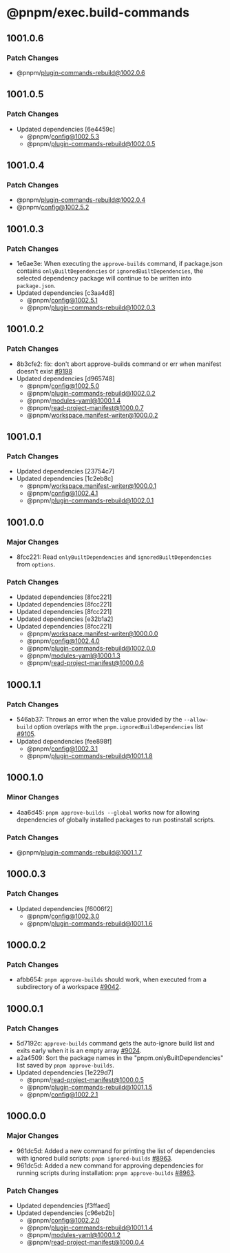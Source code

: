 # @pnpm/exec.build-commands

## 1001.0.6

### Patch Changes

- @pnpm/plugin-commands-rebuild@1002.0.6

## 1001.0.5

### Patch Changes

- Updated dependencies [6e4459c]
  - @pnpm/config@1002.5.3
  - @pnpm/plugin-commands-rebuild@1002.0.5

## 1001.0.4

### Patch Changes

- @pnpm/plugin-commands-rebuild@1002.0.4
- @pnpm/config@1002.5.2

## 1001.0.3

### Patch Changes

- 1e6ae3e: When executing the `approve-builds` command, if package.json contains `onlyBuiltDependencies` or `ignoredBuiltDependencies`, the selected dependency package will continue to be written into `package.json`.
- Updated dependencies [c3aa4d8]
  - @pnpm/config@1002.5.1
  - @pnpm/plugin-commands-rebuild@1002.0.3

## 1001.0.2

### Patch Changes

- 8b3cfe2: fix: don't abort approve-builds command or err when manifest doesn't exist [#9198](https://github.com/pnpm/pnpm/pull/9198)
- Updated dependencies [d965748]
  - @pnpm/config@1002.5.0
  - @pnpm/plugin-commands-rebuild@1002.0.2
  - @pnpm/modules-yaml@1000.1.4
  - @pnpm/read-project-manifest@1000.0.7
  - @pnpm/workspace.manifest-writer@1000.0.2

## 1001.0.1

### Patch Changes

- Updated dependencies [23754c7]
- Updated dependencies [1c2eb8c]
  - @pnpm/workspace.manifest-writer@1000.0.1
  - @pnpm/config@1002.4.1
  - @pnpm/plugin-commands-rebuild@1002.0.1

## 1001.0.0

### Major Changes

- 8fcc221: Read `onlyBuiltDependencies` and `ignoredBuiltDependencies` from `options`.

### Patch Changes

- Updated dependencies [8fcc221]
- Updated dependencies [8fcc221]
- Updated dependencies [8fcc221]
- Updated dependencies [e32b1a2]
- Updated dependencies [8fcc221]
  - @pnpm/workspace.manifest-writer@1000.0.0
  - @pnpm/config@1002.4.0
  - @pnpm/plugin-commands-rebuild@1002.0.0
  - @pnpm/modules-yaml@1000.1.3
  - @pnpm/read-project-manifest@1000.0.6

## 1000.1.1

### Patch Changes

- 546ab37: Throws an error when the value provided by the `--allow-build` option overlaps with the `pnpm.ignoredBuildDependencies` list [#9105](https://github.com/pnpm/pnpm/pull/9105).
- Updated dependencies [fee898f]
  - @pnpm/config@1002.3.1
  - @pnpm/plugin-commands-rebuild@1001.1.8

## 1000.1.0

### Minor Changes

- 4aa6d45: `pnpm approve-builds --global` works now for allowing dependencies of globally installed packages to run postinstall scripts.

### Patch Changes

- @pnpm/plugin-commands-rebuild@1001.1.7

## 1000.0.3

### Patch Changes

- Updated dependencies [f6006f2]
  - @pnpm/config@1002.3.0
  - @pnpm/plugin-commands-rebuild@1001.1.6

## 1000.0.2

### Patch Changes

- afbb654: `pnpm approve-builds` should work, when executed from a subdirectory of a workspace [#9042](https://github.com/pnpm/pnpm/issues/9042).

## 1000.0.1

### Patch Changes

- 5d7192c: `approve-builds` command gets the auto-ignore build list and exits early when it is an empty array [#9024](https://github.com/pnpm/pnpm/pull/9024).
- a2a4509: Sort the package names in the "pnpm.onlyBuiltDependencies" list saved by `pnpm approve-builds`.
- Updated dependencies [1e229d7]
  - @pnpm/read-project-manifest@1000.0.5
  - @pnpm/plugin-commands-rebuild@1001.1.5
  - @pnpm/config@1002.2.1

## 1000.0.0

### Major Changes

- 961dc5d: Added a new command for printing the list of dependencies with ignored build scripts: `pnpm ignored-builds` [#8963](https://github.com/pnpm/pnpm/pull/8963).
- 961dc5d: Added a new command for approving dependencies for running scripts during installation: `pnpm approve-builds` [#8963](https://github.com/pnpm/pnpm/pull/8963).

### Patch Changes

- Updated dependencies [f3ffaed]
- Updated dependencies [c96eb2b]
  - @pnpm/config@1002.2.0
  - @pnpm/plugin-commands-rebuild@1001.1.4
  - @pnpm/modules-yaml@1000.1.2
  - @pnpm/read-project-manifest@1000.0.4

